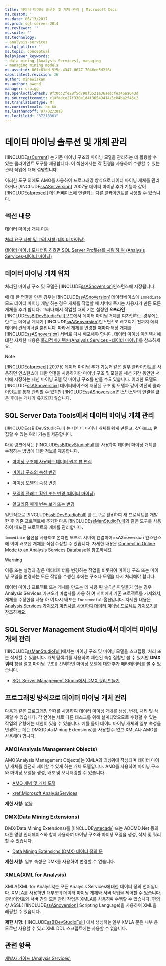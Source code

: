 ```yaml
---
title: 데이터 마이닝 솔루션 및 개체 관리 | Microsoft Docs
ms.custom: ''
ms.date: 06/13/2017
ms.prod: sql-server-2014
ms.reviewer: ''
ms.suite: ''
ms.technology:
- analysis-services
ms.tgt_pltfrm: ''
ms.topic: conceptual
helpviewer_keywords:
- data mining [Analysis Services], managing
- managing mining models
ms.assetid: 06fc61dd-925c-4347-8677-7046ee5d2f6f
caps.latest.revision: 26
author: minewiskan
ms.author: owend
manager: craigg
ms.openlocfilehash: 9f20cc2fe28f5d798f3521a36aebcfe346aa643d
ms.sourcegitcommit: c18fadce27f330e1d4f36549414e5c84ba2f46c2
ms.translationtype: MT
ms.contentlocale: ko-KR
ms.lasthandoff: 07/02/2018
ms.locfileid: "37218303"
---
```

# <a name="management-of-data-mining-solutions-and-objects"></a>데이터 마이닝 솔루션 및 개체 관리
  [!INCLUDE[ssCurrent](../../includes/sscurrent-md.md)] 는 기존 마이닝 구조와 마이닝 모델을 관리하는 데 활용할 수 있는 클라이언트 도구를 제공합니다. 이 섹션에서는 각 환경을 사용하여 수행할 수 있는 관리 작업에 대해 설명합니다.  
  
 이러한 도구 외에도 AMO를 사용하여 프로그래밍 방식으로 데이터 마이닝 개체를 관리하거나 [!INCLUDE[ssASnoversion](../../includes/ssasnoversion-md.md)] 2007용 데이터 마이닝 추가 기능과 같이 [!INCLUDE[ofprexcel](../../includes/ofprexcel-md.md)] 데이터베이스에 연결되는 다른 클라이언트를 사용할 수 있습니다.  
  
## <a name="in-this-section"></a>섹션 내용  
 [데이터 마이닝 개체 이동](moving-data-mining-objects.md)  
  
 [처리 요구 사항 및 고려 사항 &#40;데이터 마이닝&#41;](processing-requirements-and-considerations-data-mining.md)  
  
 [데이터 마이닝 모니터링 하려면 SQL Server Profiler를 사용 하 여 &#40;Analysis Services-데이터 마이닝&#41;](using-sql-server-profiler-to-monitor-data-mining-analysis-services-data-mining.md)  
  
## <a name="location-of-data-mining-objects"></a>데이터 마이닝 개체 위치  
 처리된 마이닝 구조 및 모델은 [!INCLUDE[ssASnoversion](../../includes/ssasnoversion-md.md)]인스턴스에 저장됩니다.  
  
 에 대 한 연결을 만든 경우는 [!INCLUDE[ssASnoversion](../../includes/ssasnoversion-md.md)] 데이터베이스에 `Immediate` 모드 데이터 마이닝 개발 하는 경우 개체를 작업할 때 서버에 즉시는 사용자가 만든 모든 개체를 추가 합니다. 그러나 에서 작업할 때의 기본 설정인 **오프라인** [!INCLUDE[ssBIDevStudioFull](../../includes/ssbidevstudiofull-md.md)]모드에서 데이터 마이닝 개체를 디자인하는 경우에는 만드는 마이닝 개체가 [!INCLUDE[ssASnoversion](../../includes/ssasnoversion-md.md)]인스턴스로 배포되기 전까지 메타데이터 컨테이너일 뿐입니다. 따라서 개체를 변경할 때마다 해당 개체를 [!INCLUDE[ssASnoversion](../../includes/ssasnoversion-md.md)] 서버로 다시 배포해야 합니다. 데이터 마이닝 아키텍처에 대한 자세한 내용은 [물리적 아키텍처&#40;Analysis Services - 데이터 마이닝&#41;](physical-architecture-analysis-services-data-mining.md)를 참조하세요.  
  
> [!NOTE]  
>  [!INCLUDE[ofprexcel](../../includes/ofprexcel-md.md)] 2007용 데이터 마이닝 추가 기능과 같은 일부 클라이언트를 사용하면 인스턴스에 대한 연결을 사용하지만 마이닝 구조 및 모델을 세션 기간 동안만 서버에 저장하는 세션 마이닝 모델 및 마이닝 구조를 만들 수도 있습니다. 이러한 모델도 [!INCLUDE[ssASnoversion](../../includes/ssasnoversion-md.md)] 데이터베이스에 저장된 구조 및 모델과 같이 여전히 클라이언트를 통해 관리할 수 있지만 [!INCLUDE[ssASnoversion](../../includes/ssasnoversion-md.md)]인스턴스와의 연결을 끊은 후에는 개체가 유지되지 않습니다.  
  
## <a name="managing-data-mining-objects-in-sql-server-data-tools"></a>SQL Server Data Tools에서 데이터 마이닝 개체 관리  
 
  [!INCLUDE[ssBIDevStudioFull](../../includes/ssbidevstudiofull-md.md)] 는 데이터 마이닝 개체를 쉽게 만들고, 찾아보고, 편집할 수 있는 여러 기능을 제공합니다.  
  
 다음 링크에서는 [!INCLUDE[ssBIDevStudioFull](../../includes/ssbidevstudiofull-md.md)]를 사용하여 데이터 마이닝 개체를 수정하는 방법에 대한 정보를 제공합니다.  
  
-   [마이닝 구조에 사용되는 데이터 원본 뷰 편집](edit-the-data-source-view-used-for-a-mining-structure.md)  
  
-   [마이닝 구조의 속성 변경](change-the-properties-of-a-mining-structure.md)  
  
-   [마이닝 모델의 속성 변경](change-the-properties-of-a-mining-model.md)  
  
-   [모델링 플래그 확인 또는 변경 &#40;데이터 마이닝&#41;](modeling-flags-data-mining.md)  
  
-   [알고리즘 매개 변수 보기 또는 변경](view-or-change-algorithm-parameters.md)  
  
 일반적으로 [!INCLUDE[ssBIDevStudioFull](../../includes/ssbidevstudiofull-md.md)] 를 도구로 활용하여 새 프로젝트를 개발한 후 기존 프로젝트에 추가한 다음 [!INCLUDE[ssManStudioFull](../../includes/ssmanstudiofull-md.md)]와 같은 도구를 사용하여 배포된 프로젝트와 개체를 관리합니다.  
  
 `Immediate` 옵션을 사용하고 온라인 모드로 서버에 연결하여 ssASnoversion 인스턴스에 이미 배포된 개체를 직접 수정할 수 있습니다. 자세한 내용은 [Connect in Online Mode to an Analysis Services Database](../multidimensional-models/connect-in-online-mode-to-an-analysis-services-database.md)을 참조하세요.  
  
> [!WARNING]  
>  이름 또는 설명과 같은 메타데이터를 변경하는 작업을 비롯하여 마이닝 구조 또는 마이닝 모델을 변경하는 모든 작업을 수행한 후에는 구조나 모델을 다시 처리해야 합니다.  
  
 데이터 마이닝 프로젝트 또는 개체를 만드는 데 사용 된 솔루션 파일을가 없는 경우 Analysis Services 가져오기 마법사를 사용 하 여 서버에서 기존 프로젝트를 가져와서, 개체를 수정한을 사용 하 여 다시 배포는 `Incremental` 옵션입니다. 자세한 내용은 [Analysis Services 가져오기 마법사를 사용하여 데이터 마이닝 프로젝트 가져오기](import-a-data-mining-project-using-the-analysis-services-import-wizard.md)를 참조하세요.  
  
## <a name="managing-data-mining-objects-in-sql-server-management-studio"></a>SQL Server Management Studio에서 데이터 마이닝 개체 관리  
 [!INCLUDE[ssManStudioFull](../../includes/ssmanstudiofull-md.md)]에서는 마이닝 구조 및 마이닝 모델을 스크립팅, 처리 또는 삭제할 수 있습니다. 개체 탐색기를 사용하여 제한된 속성 집합만 볼 수 있지만 **DMX 쿼리** 창을 열고 마이닝 구조를 선택하면 마이닝 모델에 대한 추가 메타데이터를 볼 수 있습니다.  
  
-   [SQL Server Management Studio에서 DMX 쿼리 만들기](create-a-dmx-query-in-sql-server-management-studio.md)  
  
## <a name="managing-data-mining-objects-programmatically"></a>프로그래밍 방식으로 데이터 마이닝 개체 관리  
 다음과 같은 프로그래밍 언어를 사용하여 데이터 마이닝 개체를 생성, 변경, 처리 및 삭제할 수 있습니다. 각 언어는 서로 다른 태스크를 위해 설계되었으므로 수행할 수 있는 작업의 유형에는 제한이 있을 수 있습니다. 예를 들어 데이터 마이닝 개체의 일부 속성을 변경하는 데는 DMX(Data Mining Extensions)를 사용할 수 없고 XMLA나 AMO를 사용해야 합니다.  
  
### <a name="analysis-management-objects-amo"></a>AMO(Analysis Management Objects)  
 AMO(Analysis Management Objects)는 XMLA의 최상위에 작성되며 데이터 마이닝 개체를 완전히 제어할 수 있게 하는 개체 모델입니다. AMO를 사용하여 마이닝 구조와 마이닝 모델을 생성, 배포 및 모니터링할 수 있습니다.  
  
-   [AMO 개념 및 개체 모델](../multidimensional-models/analysis-management-objects/amo-concepts-and-object-model.md)  
  
-   <xref:Microsoft.AnalysisServices>  
  
 **제한 사항:** 없음  
  
### <a name="data-mining-extensions-dmx"></a>DMX(Data Mining Extensions)  
 DMX(Data Mining Extensions)를 [!INCLUDE[vstecado](../../includes/vstecado-md.md)] 또는 ADOMD.Net 등의 다른 명령 인터페이스와 함께 사용하여 마이닝 구조와 마이닝 모델을 생성, 삭제 및 쿼리할 수 있습니다.  
  
-   [Data Mining Extensions &#40;DMX&#41; 데이터 정의 문](/sql/dmx/dmx-statements-data-definition)  
  
 **제한 사항:** 일부 속성은 DMX를 사용하여 변경할 수 없습니다.  
  
### <a name="xml-for-analysis-xmla"></a>XMLA(XML for Analysis)  
 XMLA(XML for Analysis)는 모든 Analysis Services에 대한 데이터 정의 언어입니다. XMLA를 사용하면 대부분의 데이터 마이닝 개체와 서버 작업을 제어할 수 있습니다. 클라이언트와 서버 간의 모든 관리 작업은 XMLA를 사용하여 수행할 수 있습니다. 편의상 ASSL( [!INCLUDE[ssASnoversion](../../includes/ssasnoversion-md.md)] Scripting Language)을 사용하여 XML을 래핑할 수 있습니다.  
  
 **제한 사항:** [!INCLUDE[ssBIDevStudioFull](../../includes/ssbidevstudiofull-md.md)] 에서 생성하는 일부 XMLA 문은 내부 용도로만 사용할 수 있고 XML DDL 스크립트에는 사용할 수 없습니다.  
  
## <a name="see-also"></a>관련 항목  
 [개발자 가이드 &#40;Analysis Services&#41;](../analysis-services-developer-documentation.md)  
  
  

